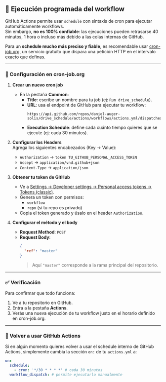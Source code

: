 ## 🚀 Ejecución programada del workflow

GitHub Actions permite usar `schedule` con sintaxis de cron para ejecutar automáticamente workflows.  
Sin embargo, **no es 100% confiable**: las ejecuciones pueden retrasarse 40 minutos, 1 hora o incluso más debido a las colas internas de GitHub.  

Para un **schedule mucho más preciso y fiable**, es recomendable usar [cron-job.org](https://cron-job.org), un servicio gratuito que dispara una petición HTTP en el intervalo exacto que definas.  

---

### 🔧 Configuración en cron-job.org

1. **Crear un nuevo cron job**  
   - En la pestaña **Common**:
     - **Title**: escribe un nombre para tu job (ej: `Run drive_schedule`).
     - **URL**: usa el endpoint de GitHub para ejecutar tu workflow:  
       ```
       https://api.github.com/repos/daniel-auger-solis/drive_schedule/actions/workflows/actions.yml/dispatches
       ```
     - **Execution Schedule**: define cada cuánto tiempo quieres que se ejecute (ej: cada 30 minutos).

2. **Configurar los Headers**  
   Agrega los siguientes encabezados (Key → Value):  
   - `Authorization` → `token TU_GITHUB_PERSONAL_ACCESS_TOKEN`  
   - `Accept` → `application/vnd.github+json`  
   - `Content-Type` → `application/json`

3. **Obtener tu token de GitHub**  
   - Ve a [Settings → Developer settings → Personal access tokens → Tokens (classic)](https://github.com/settings/tokens).  
   - Genera un token con permisos:
     - `workflow`
     - `repo` (si tu repo es privado)  
   - Copia el token generado y úsalo en el header `Authorization`.

4. **Configurar el método y el body**  
   - **Request Method**: `POST`  
   - **Request Body**:  
     ```json
     {
       "ref": "master"
     }
     ```
     > Aquí `"master"` corresponde a la rama principal del repositorio.

---

### ✅ Verificación

Para confirmar que todo funciona:  
1. Ve a tu repositorio en GitHub.  
2. Entra a la pestaña **Actions**.  
3. Verás una nueva ejecución de tu workflow justo en el horario definido en cron-job.org.  

---

### 🔄 Volver a usar GitHub Actions

Si en algún momento quieres volver a usar el schedule interno de GitHub Actions, simplemente cambia la sección `on:` de tu `actions.yml` a:

```yaml
on:
  schedule:
    - cron: '*/30 * * * *' # cada 30 minutos
  workflow_dispatch: # permite ejecutarlo manualmente
